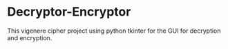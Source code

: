 ﻿# Decryptor-Encryptor

This vigenere cipher project using python tkinter for the GUI for decryption and encryption.
  
